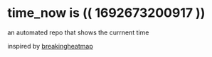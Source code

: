 # time_now is (( 1692673200917 ))

an automated repo that shows the currnent time

inspired by [breakingheatmap](https://github.com/breakingheatmap/breakingheatmap)